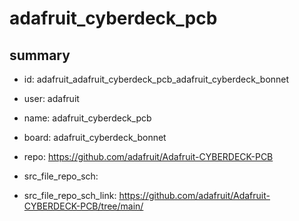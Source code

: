 # adafruit_cyberdeck_pcb
 
## summary 
* id: adafruit_adafruit_cyberdeck_pcb_adafruit_cyberdeck_bonnet
* user: adafruit
* name: adafruit_cyberdeck_pcb
* board: adafruit_cyberdeck_bonnet
* repo: https://github.com/adafruit/Adafruit-CYBERDECK-PCB



* src_file_repo_sch: 
* src_file_repo_sch_link: https://github.com/adafruit/Adafruit-CYBERDECK-PCB/tree/main/




